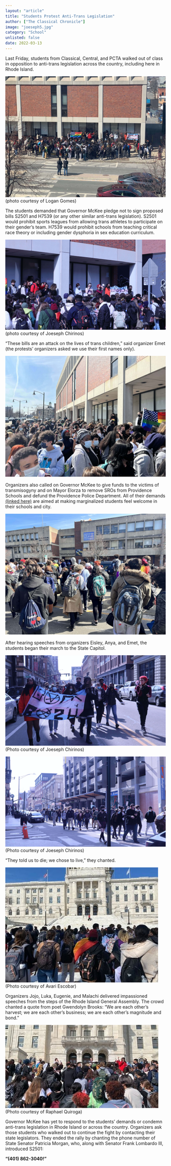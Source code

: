 ```yaml
---
layout: "article"
title: "Students Protest Anti-Trans Legislation"
author: ["The Classical Chronicle"]
image: "joeseph5.jpg"
category: "School"
unlisted: false
date: 2022-03-13
---
```


Last Friday, students from Classical, Central, and PCTA walked out of class in opposition to anti-trans legislation across the country, including here in Rhode Island.

![Students Outside PPSD](/assets/images/logan1-2.jpg)
<span>(photo courtesy of Logan Gomes)</span>

The students demanded that Governor McKee pledge not to sign proposed bills S2501 and H7539 (or any other similar anti-trans legislation). S2501 would prohibit sports leagues from allowing trans athletes to participate on their gender’s team. H7539 would prohibit schools from teaching critical race theory or including gender dysphoria in sex education curriculum.

![Organizers Speaking](/assets/images/joeseph1-2.jpg)
<span>(photo courtesy of Joeseph Chirinos)</span>

“These bills are an attack on the lives of trans children,” said organizer Emet (the protests’ organizers asked we use their first names only). 

![Students by PPSD](/assets/images/bigfile4-2.jpg)

Organizers also called on Governor McKee to give funds to the victims of transmisogyny and on Mayor Elorza to remove SROs from Providence Schools and defund the Providence Police Department. All of their demands [(linked here)](https://classicalchronicle.org/article/march-protest-demands) are aimed at making marginalized students feel welcome in their schools and city.

![Students leave PPSD](/assets/images/bigfile9-2.jpg)

After hearing speeches from organizers Eisley, Anya, and Emet, the students began their march to the State Capitol.

![Students March](/assets/images/joeseph4-2.jpg)
<span>(Photo courtesy of Joeseph Chirinos)</span>

![Students March](/assets/images/joeseph5-2.jpg)
<span>(Photo courtesy of Joeseph Chirinos)</span>

“They told us to die; we chose to live,” they chanted.

![Arriving at Capitol](/assets/images/avariescobar2-2.jpg)
<span>(Photo courtesy of Avari Escobar)</span>

Organizers Jojo, Luka, Eugenie, and Malachi delivered impassioned speeches from the steps of the Rhode Island General Assembly. The crowd chanted a quote from poet Gwendolyn Brooks: “We are each other’s harvest; we are each other’s business; we are each other’s magnitude and bond.”

![At Capitol](/assets/images/raphaelquiroga1-2.jpg)
<span>(Photo courtesy of Raphael Quiroga)</span>

Governor McKee has yet to respond to the students’ demands or condemn anti-trans legislation in Rhode Island or across the country. Organizers ask those students who walked out to continue the fight by contacting their state legislators. They ended the rally by chanting the phone number of State Senator Patricia Morgan, who, along with Senator Frank Lombardo III, introduced S2501:

**“(401) 862-3040!”**
